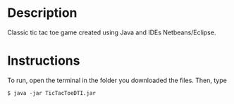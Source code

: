 # Description
Classic tic tac toe game created using Java and IDEs Netbeans/Eclipse.

# Instructions
To run, open the terminal in the folder you downloaded the files.
Then, type
```
$ java -jar TicTacToeDTI.jar
```
